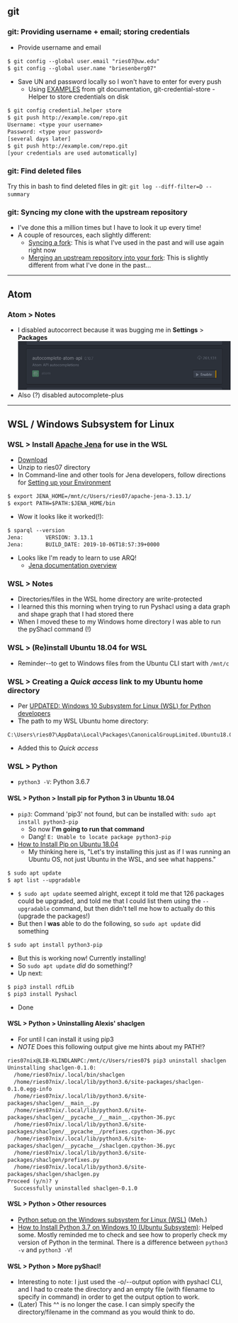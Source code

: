 ## git
### git: Providing username + email; storing credentials
- Provide username and email
```
$ git config --global user.email "ries07@uw.edu"
$ git config --global user.name "briesenberg07"
```
- Save UN and password locally so I won't have to enter for every push
  - Using [EXAMPLES](https://git-scm.com/docs/git-credential-store#_examples) from git documentation, git-credential-store - Helper to store credentials on disk  
```
$ git config credential.helper store
$ git push http://example.com/repo.git
Username: <type your username>
Password: <type your password>
[several days later]
$ git push http://example.com/repo.git
[your credentials are used automatically]
```
### git: Find deleted files
Try this in bash to find deleted files in git:
`git log --diff-filter=D --summary`
### git: Syncing my clone with the upstream repository
- I've done this a million times but I have to look it up every time!
- A couple of resources, each slightly different:
   - [Syncing a fork](https://help.github.com/en/github/collaborating-with-issues-and-pull-requests/syncing-a-fork): This is what I've used in the past and will use again right now
   - [Merging an upstream repository into your fork](https://help.github.com/en/github/collaborating-with-issues-and-pull-requests/merging-an-upstream-repository-into-your-fork): This is slightly different from what I've done in the past...
---
## Atom
### Atom > Notes
- I disabled autocorrect because it was bugging me in **Settings** > **Packages**
![acApi](https://github.com/briesenberg07/libraryNotes/blob/master/images/acApi.png)
- Also (?) disabled autocomplete-plus

---
## WSL / Windows Subsystem for Linux
### WSL > Install [Apache Jena](https://jena.apache.org/index.html) for use in the WSL
- [Download](https://jena.apache.org/download/index.cgi#apache-jena)
- Unzip to ries07 directory
- In Command-line and other tools for Jena developers, follow directions for [Setting up your Environment](https://jena.apache.org/documentation/tools/#setting-up-your-environment)
```
$ export JENA_HOME=/mnt/c/Users/ries07/apache-jena-3.13.1/
$ export PATH=$PATH:$JENA_HOME/bin
```
- Wow it looks like it worked(!):
```
$ sparql --version
Jena:       VERSION: 3.13.1
Jena:       BUILD_DATE: 2019-10-06T18:57:39+0000
```
- Looks like I'm ready to learn to use ARQ!
  - [Jena documentation overview](https://jena.apache.org/documentation/)
### WSL > Notes
- Directories/files in the WSL home directory are write-protected
- I learned this this morning when trying to run Pyshacl using a data graph and shape graph that I had stored there
- When I moved these to my Windows home directory I was able to run the pyShacl command (!)
### WSL > (Re)install Ubuntu 18.04 for WSL
- Reminder--to get to Windows files from the Ubuntu CLI start with `/mnt/c`
### WSL > Creating a *Quick access* link to my Ubuntu home directory
- Per [UPDATED: Windows 10 Subsystem for Linux (WSL) for Python developers](https://www.betteridiot.tech/blog/pop/2019/9/updated-windows-10-subsystem-for-linux-wsl-for-python-developers)
- The path to my WSL Ubuntu home directory:
```
C:\Users\ries07\AppData\Local\Packages\CanonicalGroupLimited.Ubuntu18.04onWindows_79rhkp1fndgsc\LocalState\rootfs\home\ries07nix
```
- Added this to *Quick access*
### WSL > Python
- `python3 -V`: Python 3.6.7
#### WSL > Python > Install pip for Python 3 in Ubuntu 18.04
- `pip3`: Command 'pip3' not found, but can be installed with: `sudo apt install python3-pip`
  - So now **I'm going to run that command**
  - Dang! `E: Unable to locate package python3-pip`
- [How to Install Pip on Ubuntu 18.04](https://linuxize.com/post/how-to-install-pip-on-ubuntu-18.04/)
  - My thinking here is, "Let's try installing this just as if I was running an Ubuntu OS, not just Ubuntu in the WSL, and see what happens."
```
$ sudo apt update
$ apt list --upgradable
```
- `$ sudo apt update` seemed alright, except it told me that 126 packages could be upgraded, and told me that I could list them using the `--upgradable` command, but then didn't tell me how to actually do this (upgrade the packages!)
- But then I **was** able to do the following, so `sudo apt update` did something
```
$ sudo apt install python3-pip
```
- But this is working now! Currently installing!
 - So `sudo apt update` *did* do something!?
- Up next:
```
$ pip3 install rdfLib
$ pip3 install Pyshacl
```
- Done
#### WSL > Python > Uninstalling Alexis' shaclgen
- For until I can install it using pip3
- *NOTE* Does this following output give me hints about my PATH!?
```
ries07nix@LIB-KLINDLANPC:/mnt/c/Users/ries07$ pip3 uninstall shaclgen
Uninstalling shaclgen-0.1.0:
  /home/ries07nix/.local/bin/shaclgen
  /home/ries07nix/.local/lib/python3.6/site-packages/shaclgen-0.1.0.egg-info
  /home/ries07nix/.local/lib/python3.6/site-packages/shaclgen/__main__.py
  /home/ries07nix/.local/lib/python3.6/site-packages/shaclgen/__pycache__/__main__.cpython-36.pyc
  /home/ries07nix/.local/lib/python3.6/site-packages/shaclgen/__pycache__/prefixes.cpython-36.pyc
  /home/ries07nix/.local/lib/python3.6/site-packages/shaclgen/__pycache__/shaclgen.cpython-36.pyc
  /home/ries07nix/.local/lib/python3.6/site-packages/shaclgen/prefixes.py
  /home/ries07nix/.local/lib/python3.6/site-packages/shaclgen/shaclgen.py
Proceed (y/n)? y
  Successfully uninstalled shaclgen-0.1.0
```
#### WSL > Python > Other resources
- [Python setup on the Windows subsystem for Linux (WSL)](https://medium.com/@rhdzmota/python-development-on-the-windows-subsystem-for-linux-wsl-17a0fa1839d) (Meh.)
- [How to Install Python 3.7 on Windows 10 (Ubuntu Subsystem)](https://youtu.be/ueBJnCOcbI4): Helped some. Mostly reminded me to check and see how to properly check my version of Python in the terminal. There is a difference between `python3 -v` and `python3 -V`!
#### WSL > Python > More pyShacl!
- Interesting to note: I just used the -o/--output option with pyshacl CLI, and I had to create the directory and an empty file (with filename to specify in command) in order to get the output option to work.
- (Later) This ^^ is no longer the case. I can simply specify the directory/filename in the command as you would think to do.
